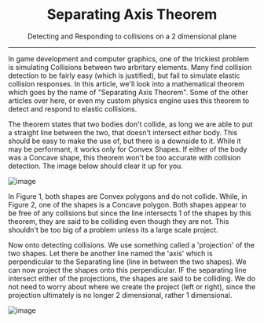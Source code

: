 <div align="center">
    <h1>Separating Axis Theorem</h1>
    <p>Detecting and Responding to collisions on a 2 dimensional plane</p>
</div>
<hr/>

In game development and computer graphics, one of the trickiest problem is simulating Collisions between two arbritary elements. Many find collision detection to be fairly easy (which is justified), but fail to simulate elastic collision responses. In this article, we'll look into a mathematical theorem which goes by the name of "Separating Axis Theorem". Some of the other articles over here, or even my custom physics engine uses this theorem to detect and respond to elastic collisions. 

The theorem states that two bodies don't collide, as long we are able to put a straight line between the two, that doesn't intersect either body. This should be easy to make the use of, but there is a downside to it. While it may be performant, it works only for Convex Shapes. If either of the body was a Concave shape, this theorem won't be too accurate with collision detection. The image below should clear it up for you.

![image](https://user-images.githubusercontent.com/74130881/134708625-09b4789d-98ae-4d71-92c6-06b2e66e43a0.png)

In Figure 1, both shapes are Convex polygons and do not collide. While, in Figure 2, one of the shapes is a Concave polygon. Both shapes appear to be free of any collisions but since the line intersects 1 of the shapes by this theorem, they are said to be colliding even though they are not. This shouldn't be too big of a problem unless its a large scale project. 

Now onto detecting collisions. We use something called a 'projection' of the two shapes. Let there be another line named the 'axis' which is perpendicular to the Separating line (line in between the two shapes). We can now project the shapes onto this perpendicular. IF the separating line intersect either of the projections, the shapes are said to be colliding. We do not need to worry about where we create the project (left or right), since the projection ultimately is no longer 2 dimensional, rather 1 dimensional. 

![image](https://user-images.githubusercontent.com/74130881/134711848-fdcda5cb-e42d-46ee-ba2e-1d7c9ea1e04f.png)


